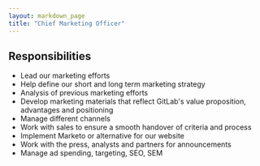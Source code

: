 ```yaml
---
layout: markdown_page
title: "Chief Marketing Officer"
---
```


## Responsibilities

* Lead our marketing efforts
* Help define our short and long term marketing strategy
* Analysis of previous marketing efforts
* Develop marketing materials that reflect GitLab's value proposition, advantages and positioning
* Manage different channels
* Work with sales to ensure a smooth handover of criteria and process
* Implement Marketo or alternative for our website
* Work with the press, analysts and partners for announcements
* Manage ad spending, targeting, SEO, SEM